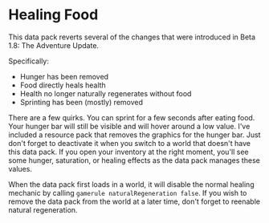 # Healing Food

This data pack reverts several of the changes that were introduced in Beta 1.8: The Adventure Update.

Specifically:  
+ Hunger has been removed
+ Food directly heals health
+ Health no longer naturally regenerates without food
+ Sprinting has been (mostly) removed

There are a few quirks. You can sprint for a few seconds after eating food. Your hunger bar will still be visible and will hover around a low value. I've included a resource pack that removes the graphics for the hunger bar. Just don't forget to deactivate it when you switch to a world that doesn't have this data pack. If you open your inventory at the right moment, you'll see some hunger, saturation, or healing effects as the data pack manages these values.

When the data pack first loads in a world, it will disable the normal healing mechanic by calling `gamerule naturalRegeneration false`. If you wish to remove the data pack from the world at a later time, don't forget to reenable natural regeneration.